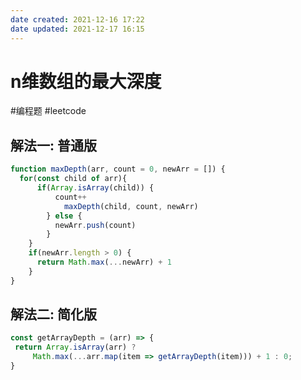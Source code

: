 ```yaml
---
date created: 2021-12-16 17:22
date updated: 2021-12-17 16:15
---
```


# n维数组的最大深度

#编程题 #leetcode

## 解法一: 普通版

```js
function maxDepth(arr, count = 0, newArr = []) {
  for(const child of arr){
	  if(Array.isArray(child)) {
		  count++
			maxDepth(child, count, newArr)
		} else {
		  newArr.push(count)
		}
	}
	if(newArr.length > 0) {
	  return Math.max(...newArr) + 1
	}
}
```

## 解法二:  简化版

```js
const getArrayDepth = (arr) => {
 return Array.isArray(arr) ? 
	 Math.max(...arr.map(item => getArrayDepth(item))) + 1 : 0;
}
```

